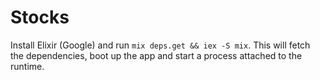 # Stocks

Install Elixir (Google) and run `mix deps.get && iex -S mix`. This will fetch
the dependencies, boot up the app and start a process attached to the runtime.
